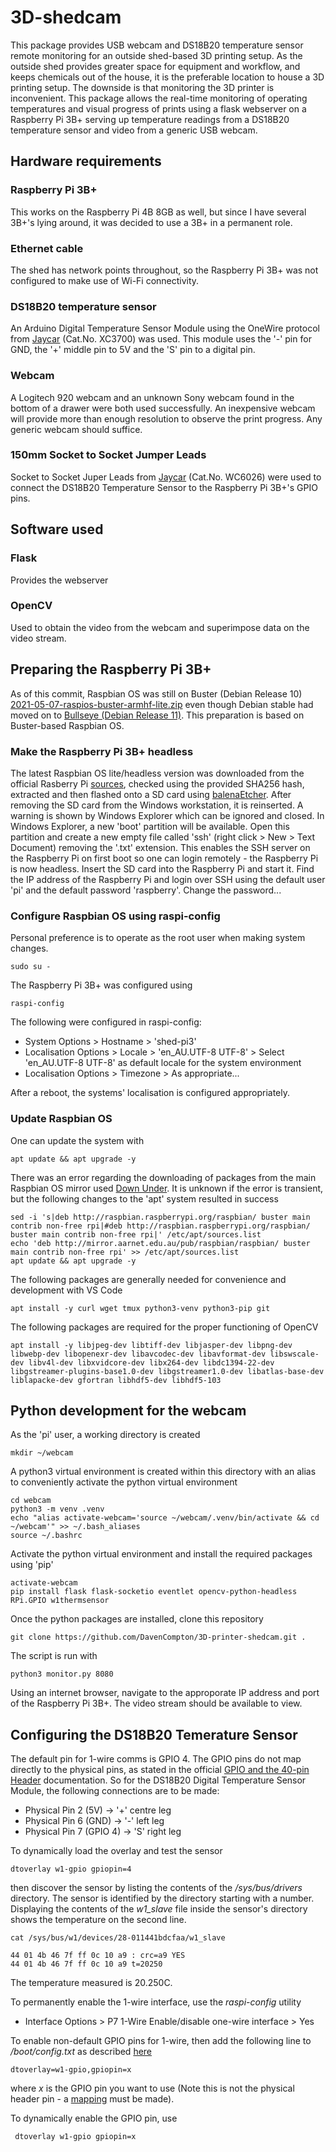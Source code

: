 # 3D-shedcam

This package provides USB webcam and DS18B20 temperature sensor remote monitoring for an outside shed-based 3D printing setup. As the outside shed provides greater space for equipment and workflow, and keeps chemicals out of the house, it is the preferable location to house a 3D printing setup. The downside is that monitoring the 3D printer is inconvenient. This package allows the real-time monitoring of operating temperatures and visual progress of prints using a flask webserver on a Raspberry Pi 3B+ serving up temperature readings from a DS18B20 temperature sensor and video from a generic USB webcam.


## Hardware requirements

### Raspberry Pi 3B+

This works on the Raspberry Pi 4B 8GB as well, but since I have several 3B+'s lying around, it was decided to use a 3B+ in a permanent role.

### Ethernet cable

The shed has network points throughout, so the Raspberry Pi 3B+ was not configured to make use of Wi-Fi connectivity.

### DS18B20 temperature sensor

An Arduino Digital Temperature Sensor Module using the OneWire protocol from [Jaycar](https://www.jaycar.com.au/digital-temperature-sensor-module/p/XC3700) (Cat.No. XC3700) was used. This module uses the '-' pin for GND, the '+' middle pin to 5V and the 'S' pin to a digital pin.

### Webcam

A Logitech 920 webcam and an unknown Sony webcam found in the bottom of a drawer were both used successfully. An inexpensive webcam will provide more than enough resolution to observe the print progress. Any generic webcam should suffice.

### 150mm Socket to Socket Jumper Leads

Socket to Socket Juper Leads from [Jaycar](https://www.jaycar.com.au/150mm-socket-to-socket-jumper-leads-40-piece/p/WC6026) (Cat.No. WC6026) were used to connect the DS18B20 Temperature Sensor to the Raspberry Pi 3B+'s GPIO pins.


## Software used

### Flask

Provides the webserver

### OpenCV

Used to obtain the video from the webcam and superimpose data on the video stream.


## Preparing the Raspberry Pi 3B+

As of this commit, Raspbian OS was still on Buster (Debian Release 10) [2021-05-07-raspios-buster-armhf-lite.zip](https://www.raspberrypi.org/software/operating-systems/) even though Debian stable had moved on to [Bullseye (Debian Release 11)](https://raspi.debian.net/tested-images/). This preparation is based on Buster-based Raspbian OS.

### Make the Raspberry Pi 3B+ headless

The latest Raspbian OS lite/headless version was downloaded from the official Rasberry Pi [sources](https://www.raspberrypi.org/software/operating-systems/), checked using the provided SHA256 hash, extracted and then flashed onto a SD card using [balenaEtcher](https://www.balena.io/etcher/). After removing the SD card from the Windows workstation, it is reinserted. A warning is shown by Windows Explorer which can be ignored and closed. In Windows Explorer, a new 'boot' partition will be available. Open this partition and create a new empty file called 'ssh' (right click > New > Text Document) removing the '.txt' extension. This enables the SSH server on the Raspberry Pi on first boot so one can login remotely - the Raspberry Pi is now headless. Insert the SD card into the Raspberry Pi and start it. Find the IP address of the Raspberry Pi and login over SSH using the default user 'pi' and the default password 'raspberry'. Change the password...

### Configure Raspbian OS using raspi-config

Personal preference is to operate as the root user when making system changes.

    sudo su -
  
The Raspberry Pi 3B+ was configured using

    raspi-config

The following were configured in raspi-config:
* System Options > Hostname > 'shed-pi3'
* Localisation Options > Locale > 'en_AU.UTF-8 UTF-8' > Select 'en_AU.UTF-8 UTF-8' as default locale for the system environment
* Localisation Options > Timezone > As appropriate...

After a reboot, the systems' localisation is configured appropriately.

### Update Raspbian OS

One can update the system with

    apt update && apt upgrade -y

There was an error regarding the downloading of packages from the main Raspbian OS mirror used [Down Under](http://mirror.aarnet.edu.au). It is unknown if the error is transient, but the following changes to the 'apt' system resulted in success

    sed -i 's|deb http://raspbian.raspberrypi.org/raspbian/ buster main contrib non-free rpi|#deb http://raspbian.raspberrypi.org/raspbian/ buster main contrib non-free rpi|' /etc/apt/sources.list
    echo 'deb http://mirror.aarnet.edu.au/pub/raspbian/raspbian/ buster main contrib non-free rpi' >> /etc/apt/sources.list
    apt update && apt upgrade -y

The following packages are generally needed for convenience and development with VS Code

    apt install -y curl wget tmux python3-venv python3-pip git

The following packages are required for the proper functioning of OpenCV

    apt install -y libjpeg-dev libtiff-dev libjasper-dev libpng-dev libwebp-dev libopenexr-dev libavcodec-dev libavformat-dev libswscale-dev libv4l-dev libxvidcore-dev libx264-dev libdc1394-22-dev libgstreamer-plugins-base1.0-dev libgstreamer1.0-dev libatlas-base-dev liblapacke-dev gfortran libhdf5-dev libhdf5-103


## Python development for the webcam

As the 'pi' user, a working directory is created

    mkdir ~/webcam

A python3 virtual environment is created within this directory with an alias to conveniently activate the python virtual environment

    cd webcam
    python3 -m venv .venv
    echo "alias activate-webcam='source ~/webcam/.venv/bin/activate && cd ~/webcam'" >> ~/.bash_aliases
    source ~/.bashrc

Activate the python virtual environment and install the required packages using 'pip'

    activate-webcam
    pip install flask flask-socketio eventlet opencv-python-headless RPi.GPIO w1thermsensor

Once the python packages are installed, clone this repository

    git clone https://github.com/DavenCompton/3D-printer-shedcam.git .

The script is run with

    python3 monitor.py 8080

Using an internet browser, navigate to the approporate IP address and port of the Raspberry Pi 3B+. The video stream should be available to view.

## Configuring the DS18B20 Temerature Sensor

The default pin for 1-wire comms is GPIO 4. The GPIO pins do not map directly to the physical pins, as stated in the official [GPIO and the 40-pin Header](https://www.raspberrypi.org/documentation/computers/os.html#gpio-and-the-40-pin-header) documentation. So for the DS18B20 Digital Temperature Sensor Module, the following connections are to be made:

* Physical Pin 2 (5V)       -> '+' centre leg
* Physical Pin 6 (GND)      -> '-' left leg
* Physical Pin 7 (GPIO 4)   -> 'S' right leg

To dynamically load the overlay and test the sensor

    dtoverlay w1-gpio gpiopin=4
    
then discover the sensor by listing the contents of the */sys/bus/drivers* directory. The sensor is identified by the directory starting with a number. Displaying the contents of the *w1_slave* file inside the sensor's directory shows the temperature on the second line.

    cat /sys/bus/w1/devices/28-011441bdcfaa/w1_slave
    
    44 01 4b 46 7f ff 0c 10 a9 : crc=a9 YES
    44 01 4b 46 7f ff 0c 10 a9 t=20250
    
The temperature measured is 20.250C.

To permanently enable the 1-wire interface, use the *raspi-config* utility

* Interface Options > P7 1-Wire      Enable/disable one-wire interface > Yes

To enable non-default GPIO pins for 1-wire, then add the following line to */boot/config.txt* as described [here](https://pinout.xyz/pinout/1_wire#)

    dtoverlay=w1-gpio,gpiopin=x
 
 where *x* is the GPIO pin you want to use (Note this is not the physical header pin - a [mapping](https://www.raspberrypi.org/documentation/computers/os.html#gpio-and-the-40-pin-header) must be made).
 
 To dynamically enable the GPIO pin, use
 
     dtoverlay w1-gpio gpiopin=x
